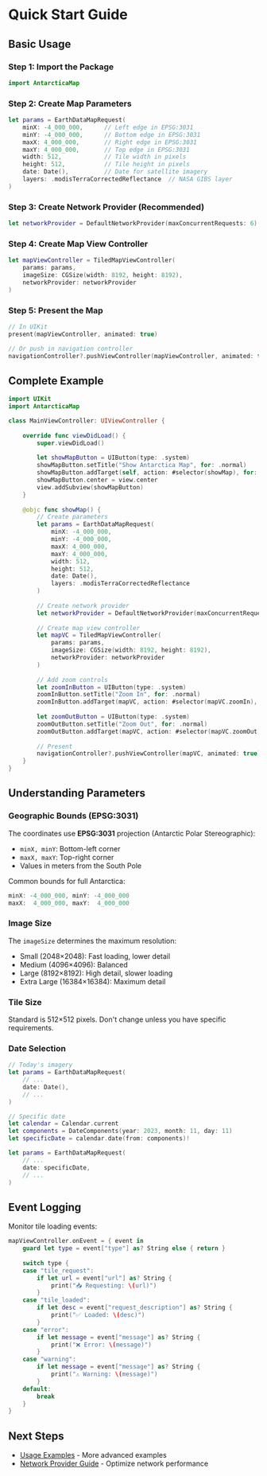 # Quick Start Guide

## Basic Usage

### Step 1: Import the Package

```swift
import AntarcticaMap
```

### Step 2: Create Map Parameters

```swift
let params = EarthDataMapRequest(
    minX: -4_000_000,      // Left edge in EPSG:3031
    minY: -4_000_000,      // Bottom edge in EPSG:3031
    maxX: 4_000_000,       // Right edge in EPSG:3031
    maxY: 4_000_000,       // Top edge in EPSG:3031
    width: 512,            // Tile width in pixels
    height: 512,           // Tile height in pixels
    date: Date(),          // Date for satellite imagery
    layers: .modisTerraCorrectedReflectance  // NASA GIBS layer
)
```

### Step 3: Create Network Provider (Recommended)

```swift
let networkProvider = DefaultNetworkProvider(maxConcurrentRequests: 6)
```

### Step 4: Create Map View Controller

```swift
let mapViewController = TiledMapViewController(
    params: params,
    imageSize: CGSize(width: 8192, height: 8192),
    networkProvider: networkProvider
)
```

### Step 5: Present the Map

```swift
// In UIKit
present(mapViewController, animated: true)

// Or push in navigation controller
navigationController?.pushViewController(mapViewController, animated: true)
```

## Complete Example

```swift
import UIKit
import AntarcticaMap

class MainViewController: UIViewController {
    
    override func viewDidLoad() {
        super.viewDidLoad()
        
        let showMapButton = UIButton(type: .system)
        showMapButton.setTitle("Show Antarctica Map", for: .normal)
        showMapButton.addTarget(self, action: #selector(showMap), for: .touchUpInside)
        showMapButton.center = view.center
        view.addSubview(showMapButton)
    }
    
    @objc func showMap() {
        // Create parameters
        let params = EarthDataMapRequest(
            minX: -4_000_000,
            minY: -4_000_000,
            maxX: 4_000_000,
            maxY: 4_000_000,
            width: 512,
            height: 512,
            date: Date(),
            layers: .modisTerraCorrectedReflectance
        )
        
        // Create network provider
        let networkProvider = DefaultNetworkProvider(maxConcurrentRequests: 6)
        
        // Create map view controller
        let mapVC = TiledMapViewController(
            params: params,
            imageSize: CGSize(width: 8192, height: 8192),
            networkProvider: networkProvider
        )
        
        // Add zoom controls
        let zoomInButton = UIButton(type: .system)
        zoomInButton.setTitle("Zoom In", for: .normal)
        zoomInButton.addTarget(mapVC, action: #selector(mapVC.zoomIn), for: .touchUpInside)
        
        let zoomOutButton = UIButton(type: .system)
        zoomOutButton.setTitle("Zoom Out", for: .normal)
        zoomOutButton.addTarget(mapVC, action: #selector(mapVC.zoomOut), for: .touchUpInside)
        
        // Present
        navigationController?.pushViewController(mapVC, animated: true)
    }
}
```

## Understanding Parameters

### Geographic Bounds (EPSG:3031)

The coordinates use **EPSG:3031** projection (Antarctic Polar Stereographic):
- `minX, minY`: Bottom-left corner
- `maxX, maxY`: Top-right corner
- Values in meters from the South Pole

Common bounds for full Antarctica:
```swift
minX: -4_000_000, minY: -4_000_000
maxX:  4_000_000, maxY:  4_000_000
```

### Image Size

The `imageSize` determines the maximum resolution:
- Small (2048×2048): Fast loading, lower detail
- Medium (4096×4096): Balanced
- Large (8192×8192): High detail, slower loading
- Extra Large (16384×16384): Maximum detail

### Tile Size

Standard is 512×512 pixels. Don't change unless you have specific requirements.

### Date Selection

```swift
// Today's imagery
let params = EarthDataMapRequest(
    // ...
    date: Date(),
    // ...
)

// Specific date
let calendar = Calendar.current
let components = DateComponents(year: 2023, month: 11, day: 11)
let specificDate = calendar.date(from: components)!

let params = EarthDataMapRequest(
    // ...
    date: specificDate,
    // ...
)
```

## Event Logging

Monitor tile loading events:

```swift
mapViewController.onEvent = { event in
    guard let type = event["type"] as? String else { return }
    
    switch type {
    case "tile_request":
        if let url = event["url"] as? String {
            print("📥 Requesting: \(url)")
        }
    case "tile_loaded":
        if let desc = event["request_description"] as? String {
            print("✅ Loaded: \(desc)")
        }
    case "error":
        if let message = event["message"] as? String {
            print("❌ Error: \(message)")
        }
    case "warning":
        if let message = event["message"] as? String {
            print("⚠️ Warning: \(message)")
        }
    default:
        break
    }
}
```

## Next Steps

- [Usage Examples](Examples.md) - More advanced examples
- [Network Provider Guide](NetworkProvider.md) - Optimize network performance
